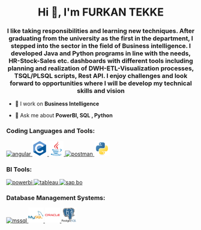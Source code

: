 <h1 align="center">Hi 👋, I'm FURKAN TEKKE</h1>
<h3 align="center">I like taking responsibilities and learning new techniques. After graduating from the university as the first in the department, I stepped into the sector in the field of Business intelligence. I developed Java and Python programs in line with the needs, HR-Stock-Sales etc. dashboards with different tools including planning and realization of DWH-ETL-Visualization processes, TSQL/PLSQL scripts, Rest API. I enjoy challenges and look forward to opportunities where I will be develop my technical skills and vision</h3>
<!-- <img align="right" alt="Coding" width="400" src="https://giphy.com/embed/qgQUggAC3Pfv687qPC"> -->

- 🔭 I work on **Business Intelligence**

- 💬 Ask me about **PowerBI, SQL , Python**



<h3 align="left">Coding Languages and Tools:</h3>
<p align="left"> 
  <a href="https://angular.io" target="___blank___" rel="noreferrer"> <img src="https://angular.io/assets/images/logos/angular/angular.svg" alt="angular" width="40" height="40"/> </a> 
  <a href="https://www.cprogramming.com/" target="___blank___" rel="noreferrer"> <img src="https://raw.githubusercontent.com/devicons/devicon/master/icons/c/c-original.svg" alt="c" width="40" height="40"/> </a> 
  <a href="https://www.java.com" target="___blank___" rel="noreferrer"> <img src="https://raw.githubusercontent.com/devicons/devicon/master/icons/java/java-original.svg" alt="java" width="40" height="40"/> </a> 
  <a href="https://postman.com" target="___blank___" rel="noreferrer"> <img src="https://www.vectorlogo.zone/logos/getpostman/getpostman-icon.svg" alt="postman" width="40" height="40"/> </a> 
  <a href="https://www.python.org" target="___blank___" rel="noreferrer"> <img src="https://raw.githubusercontent.com/devicons/devicon/master/icons/python/python-original.svg" alt="python" width="40" height="40"/> </a> </p>


<h3 align="left">BI Tools:</h3>
<p align="left"> 
  <a href="https://www.microsoft.com/power-platform/products/power-bi" target="___blank___" rel="noreferrer"> <img src="https://cdn.windowsreport.com/wp-content/uploads/2019/07/Fix-power-bi-cant-find-app.jpg"   alt="powerbi" width="40" height="40"/> </a>
  <a href="https://www.tableau.com" target="___blank___" rel="noreferrer"> <img src="https://logos-world.net/wp-content/uploads/2021/10/Tableau-Logo.png" alt="tableau" width="40" height="40"/> </a>
  <a href="https://www.sap.com/products/technology-platform/bi-platform.html" target="___blank___" rel="noreferrer"> <img src="https://1000logos.net/wp-content/uploads/2023/07/SAP-Logo.png" alt="sap bo" width="40"   height="40"/> </a>
</p>


<h3 align="left">Database Management Systems:</h3>
<p align="left"> 
  <a href="https://www.microsoft.com/en-us/sql-server" target="___blank___" rel="noreferrer"> <img src="https://www.svgrepo.com/show/303229/microsoft-sql-server-logo.svg" alt="mssql" width="40" height="40"/> </a> 
  <a href="https://www.mysql.com/" target="___blank___" rel="noreferrer"> <img src="https://raw.githubusercontent.com/devicons/devicon/master/icons/mysql/mysql-original-wordmark.svg" alt="mysql" width="40" height="40"/>   
  </a> 
  <a href="https://www.oracle.com/" target="___blank___" rel="noreferrer"> <img src="https://raw.githubusercontent.com/devicons/devicon/master/icons/oracle/oracle-original.svg" alt="oracle" width="40" height="40"/> </a>   
  <a href="https://www.postgresql.org" target="___blank___" rel="noreferrer"> <img src="https://raw.githubusercontent.com/devicons/devicon/master/icons/postgresql/postgresql-original-wordmark.svg" alt="postgresql" width="40" height="40"/> </a> 
</p>
